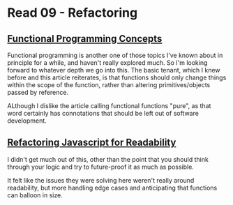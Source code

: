 # Read 09 - Refactoring

## [Functional Programming Concepts](https://medium.com/the-renaissance-developer/concepts-of-functional-programming-in-javascript-6bc84220d2aa)

Functional programming is another one of those topics I've known about in principle for a while, and haven't really explored much. So I'm looking forward to whatever depth we go into this. The basic tenant, which I knew before and this article reiterates, is that functions should only change things within the scope of the function, rather than altering primitives/objects passed by reference.

ALthough I dislike the article calling functional functions "pure", as that word certainly has connotations that should be left out of software development.

## [Refactoring Javascript for Readability](https://dev.to/healeycodes/refactoring-javascript-for-performance-and-readability-with-examples-1hec)

I didn't get much out of this, other than the point that you should think through your logic and try to future-proof it as much as possible.

It felt like the issues they were solving here weren't really around readability, but more handling edge cases and anticipating that functions can balloon in size.